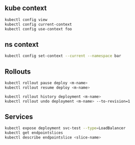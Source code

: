 ## kube context

```bash
kubectl config view
kubectl config current-context
kubectl config use-context foo
```

## ns context

```bash
kubectl config set-context --current --namespace bar
```

## Rollouts

```bash
kubectl rollout pause deploy <m-name>
kubectl rollout resume deploy <m-name>
```

```bash
kubectl rollout history deployment <m-name>
kubectl rollout undo deployment <m-name> --to-revision=1
```

## Services

```bash
kubectl expose deployment svc-test --type=LoadBalancer
kubectl get endpointslices
kubectl describe endpointslice <slice-name>
```
